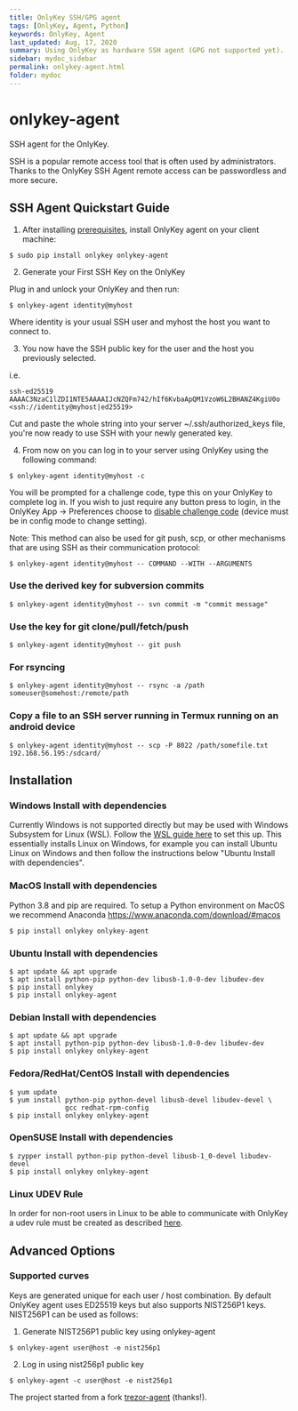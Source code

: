 ```yaml
---
title: OnlyKey SSH/GPG agent
tags: [OnlyKey, Agent, Python]
keywords: OnlyKey, Agent
last_updated: Aug, 17, 2020
summary: Using OnlyKey as hardware SSH agent (GPG not supported yet).
sidebar: mydoc_sidebar
permalink: onlykey-agent.html
folder: mydoc
---
```


# onlykey-agent

SSH agent for the OnlyKey.

SSH is a popular remote access tool that is often used by administrators. Thanks to the OnlyKey SSH Agent remote access can be passwordless and more secure.

## SSH Agent Quickstart Guide

1) After installing [prerequisites](#install), install OnlyKey agent on your client machine:

```
$ sudo pip install onlykey onlykey-agent
```

2) Generate your First SSH Key on the OnlyKey

Plug in and unlock your OnlyKey and then run:

```
$ onlykey-agent identity@myhost
```

Where identity is your usual SSH user and myhost the host you want to connect to.

3) You now have the SSH public key for the user and the host you previously selected.

i.e.

`ssh-ed25519 AAAAC3NzaC1lZDI1NTE5AAAAIJcNZQFm742/hIf6KvbaApQM1VzoW6L2BHANZ4KgiU0o <ssh://identity@myhost|ed25519>`

Cut and paste the whole string into your server ~/.ssh/authorized_keys file, you're now ready to use SSH with your newly generated key.

4) From now on you can log in to your server using OnlyKey using the following command:

```
$ onlykey-agent identity@myhost -c
```

You will be prompted for a challenge code, type this on your OnlyKey to complete log in. If you wish to just require any button press to login, in the OnlyKey App -> Preferences choose to [disable challenge code](https://docs.crp.to/usersguide.html#challenge-mode) (device must be in config mode to change setting).

Note: This method can also be used for git push, scp, or other mechanisms that are using SSH as their communication protocol:

```
$ onlykey-agent identity@myhost -- COMMAND --WITH --ARGUMENTS
```

### Use the derived key for subversion commits
```
$ onlykey-agent identity@myhost -- svn commit -m "commit message"
```

### Use the key for git clone/pull/fetch/push
```
$ onlykey-agent identity@myhost -- git push
```

### For rsyncing
```
$ onlykey-agent identity@myhost -- rsync -a /path   someuser@somehost:/remote/path
```

### Copy a file to an SSH server running in Termux running on an android device
```
$ onlykey-agent identity@myhost -- scp -P 8022 /path/somefile.txt 192.168.56.195:/sdcard/
```

## Installation

### Windows Install with dependencies
Currently Windows is not supported directly but may be used with Windows Subsystem for Linux (WSL). Follow the [WSL guide here](https://docs.microsoft.com/en-us/windows/wsl/install-win10) to set this up. This essentially installs Linux on Windows, for example you can install Ubuntu Linux on Windows and then follow the instructions below "Ubuntu Install with dependencies".

### MacOS Install with dependencies
Python 3.8 and pip are required. To setup a Python environment on MacOS we recommend Anaconda https://www.anaconda.com/download/#macos
```
$ pip install onlykey onlykey-agent
```

### Ubuntu Install with dependencies
```
$ apt update && apt upgrade
$ apt install python-pip python-dev libusb-1.0-0-dev libudev-dev
$ pip install onlykey
$ pip install onlykey-agent
```

### Debian Install with dependencies
```
$ apt update && apt upgrade
$ apt install python-pip python-dev libusb-1.0-0-dev libudev-dev
$ pip install onlykey onlykey-agent
```

### Fedora/RedHat/CentOS Install with dependencies
```
$ yum update
$ yum install python-pip python-devel libusb-devel libudev-devel \
              gcc redhat-rpm-config
$ pip install onlykey onlykey-agent
```
### OpenSUSE Install with dependencies
```
$ zypper install python-pip python-devel libusb-1_0-devel libudev-devel
$ pip install onlykey onlykey-agent
```

### Linux UDEV Rule

In order for non-root users in Linux to be able to communicate with OnlyKey a udev rule must be created as described [here](https://docs.crp.to/linux.html).

## Advanced Options

### Supported curves

Keys are generated unique for each user / host combination. By default OnlyKey agent uses ED25519 keys but also supports NIST256P1 keys. NIST256P1 can be used as follows:

1) Generate NIST256P1 public key using onlykey-agent
```
$ onlykey-agent user@host -e nist256p1
```

2) Log in using nist256p1 public key
```
$ onlykey-agent -c user@host -e nist256p1
```

The project started from a fork [trezor-agent](https://github.com/romanz/trezor-agent) (thanks!).
